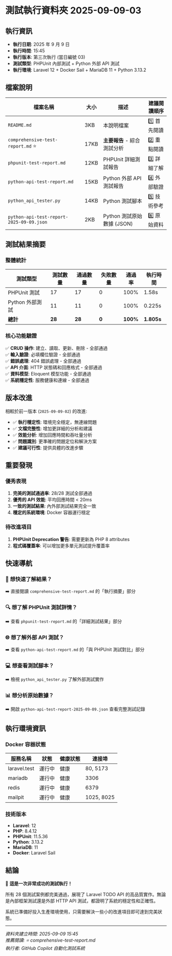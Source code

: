 # 測試執行資料夾 2025-09-09-03

## 執行資訊

- **執行日期**: 2025 年 9 月 9 日
- **執行時間**: 15:45
- **執行版本**: 第三次執行 (當日編號 03)
- **測試類型**: PHPUnit 內部測試 + Python 外部 API 測試
- **執行環境**: Laravel 12 + Docker Sail + MariaDB 11 + Python 3.13.2

## 檔案說明

| 檔案名稱                                 | 大小 | 描述                        | 建議閱讀順序 |
| ---------------------------------------- | ---- | --------------------------- | ------------ |
| `README.md`                              | 3KB  | 本說明檔案                  | 1️⃣ 首先閱讀  |
| `comprehensive-test-report.md` ⭐️       | 17KB | **主要報告** - 綜合測試分析 | 2️⃣ 重點閱讀  |
| `phpunit-test-report.md`                 | 12KB | PHPUnit 詳細測試報告        | 3️⃣ 詳細了解  |
| `python-api-test-report.md`              | 15KB | Python 外部 API 測試報告    | 4️⃣ 外部驗證  |
| `python_api_tester.py`                   | 14KB | Python 測試腳本             | 5️⃣ 技術參考  |
| `python-api-test-report-2025-09-09.json` | 2KB  | Python 測試原始數據 (JSON)  | 6️⃣ 原始資料  |

## 測試結果摘要

### 整體統計

| 測試類型        | 測試數量 | 通過數量 | 失敗數量 | 通過率   | 執行時間   |
| --------------- | -------- | -------- | -------- | -------- | ---------- |
| PHPUnit 測試    | 17       | 17       | 0        | 100%     | 1.58s      |
| Python 外部測試 | 11       | 11       | 0        | 100%     | 0.225s     |
| **總計**        | **28**   | **28**   | **0**    | **100%** | **1.805s** |

### 核心功能驗證

✅ **CRUD 操作**: 建立、讀取、更新、刪除 - 全部通過  
✅ **輸入驗證**: 必填欄位驗證 - 全部通過  
✅ **錯誤處理**: 404 錯誤處理 - 全部通過  
✅ **API 介面**: HTTP 狀態碼和回應格式 - 全部通過  
✅ **資料模型**: Eloquent 模型功能 - 全部通過  
✅ **系統穩定性**: 服務健康和連線 - 全部通過

## 版本改進

相較於前一版本 (`2025-09-09-02`) 的改進:

- ✅ **執行穩定性**: 環境完全穩定，無連線問題
- ✅ **文檔完整性**: 增加更詳細的分析和建議
- ✅ **效能分析**: 增加回應時間和吞吐量分析
- ✅ **問題識別**: 更準確的問題定位和解決方案
- ✅ **建議可行性**: 提供具體的改進步驟

## 重要發現

### 優秀表現

1. **完美的測試通過率**: 28/28 測試全部通過
2. **優秀的 API 效能**: 平均回應時間 < 20ms
3. **一致的測試結果**: 內外部測試結果完全一致
4. **穩定的系統環境**: Docker 容器運行穩定

### 待改進項目

1. **PHPUnit Deprecation 警告**: 需要更新為 PHP 8 attributes
2. **程式碼覆蓋率**: 可以增加更多單元測試提升覆蓋率

## 快速導航

### 🚀 想快速了解結果？

➡️ 直接閱讀 `comprehensive-test-report.md` 的「執行摘要」部分

### 🔍 想了解 PHPUnit 測試詳情？

➡️ 查看 `phpunit-test-report.md` 的「詳細測試結果」部分

### 🌐 想了解外部 API 測試？

➡️ 查看 `python-api-test-report.md` 的「與 PHPUnit 測試對比」部分

### 💻 想查看測試腳本？

➡️ 檢視 `python_api_tester.py` 了解外部測試實作

### 📊 想分析原始數據？

➡️ 開啟 `python-api-test-report-2025-09-09.json` 查看完整測試記錄

## 執行環境資訊

### Docker 容器狀態

| 服務名稱     | 狀態   | 健康狀態 | 連接埠     |
| ------------ | ------ | -------- | ---------- |
| laravel.test | 運行中 | 健康     | 80, 5173   |
| mariadb      | 運行中 | 健康     | 3306       |
| redis        | 運行中 | 健康     | 6379       |
| mailpit      | 運行中 | 健康     | 1025, 8025 |

### 技術版本

- **Laravel**: 12
- **PHP**: 8.4.12
- **PHPUnit**: 11.5.36
- **Python**: 3.13.2
- **MariaDB**: 11
- **Docker**: Laravel Sail

## 結論

🎉 **這是一次非常成功的測試執行！**

所有 28 個測試案例都完美通過，展現了 Laravel TODO API 的高品質實作。無論是內部框架測試還是外部 HTTP API 測試，都證明了系統的穩定性和正確性。

系統已準備好投入生產環境使用，只需要解決一些小的改進項目即可達到完美狀態。

---

_資料夾建立時間: 2025-09-09 15:45_  
_推薦閱讀: ⭐️ comprehensive-test-report.md_  
_執行者: GitHub Copilot 自動化測試系統_
